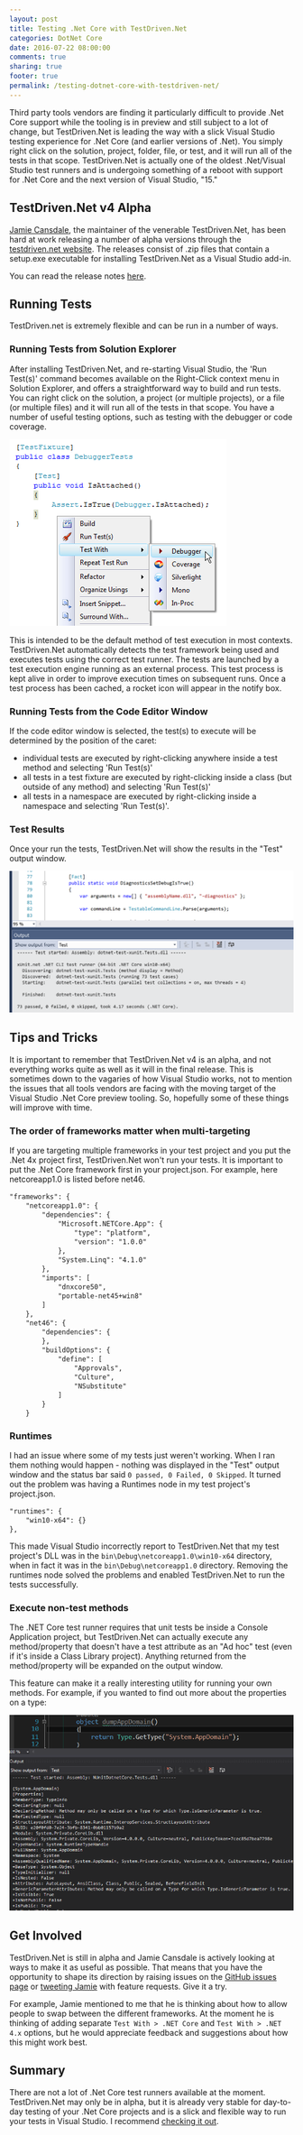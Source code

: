 ```yaml
---
layout: post
title: Testing .Net Core with TestDriven.Net
categories: DotNet Core
date: 2016-07-22 08:00:00
comments: true
sharing: true
footer: true
permalink: /testing-dotnet-core-with-testdriven-net/
---
```


Third party tools vendors are finding it particularly difficult to provide .Net Core support while the tooling is in preview and still subject to a lot of change, but TestDriven.Net is leading the way with a slick Visual Studio testing experience for .Net Core (and earlier versions of .Net).  You simply right click on the solution, project, folder, file, or test, and it will run all of the tests in that scope. TestDriven.Net is actually one of the oldest .Net/Visual Studio test runners and is undergoing something of a reboot with support for .Net Core and the next version of Visual Studio, "15."
<!--excerpt-->

## TestDriven.Net v4 Alpha
[Jamie Cansdale](https://twitter.com/jcansdale), the maintainer of the venerable TestDriven.Net, has been hard at work releasing a number of alpha versions through the [testdriven.net website](http://testdriven.net/download.aspx). The releases consist of .zip files that contain a setup.exe executable for installing TestDriven.Net as a Visual Studio add-in. 

You can read the release notes [here](http://testdriven.net/downloads/releasenotes.html).

## Running Tests
TestDriven.net is extremely flexible and can be run in a number of ways.

### Running Tests from Solution Explorer
After installing TestDriven.Net, and re-starting Visual Studio, the 'Run Test(s)' command becomes available on the Right-Click context menu in Solution Explorer, and offers a straightforward way to build and run tests. You can right click on the solution, a project (or multiple projects), or a file (or multiple files) and it will run all of the tests in that scope. You have a number of useful testing options, such as testing with the debugger or code coverage.

![VS test runner](/images/test-dotnet-core-tdnet-run.png)

This is intended to be the default method of test execution in most contexts. TestDriven.Net automatically detects the test framework being used and executes tests using the correct test runner. The tests are launched by a test execution engine running as an external process. This test process is kept alive in order to improve execution times on subsequent runs. Once a test process has been cached, a rocket icon will appear in the notify box.

### Running Tests from the Code Editor Window
If the code editor window is selected, the test(s) to execute will be determined by the position of the caret:

- individual tests are executed by right-clicking anywhere inside a test method and selecting 'Run Test(s)'
- all tests in a test fixture are executed by right-clicking inside a class (but outside of any method) and selecting 'Run Test(s)'
- all tests in a namespace are executed by right-clicking inside a namespace and selecting 'Run Test(s)'.

### Test Results
Once your run the tests, TestDriven.Net will show the results in the "Test" output window.

![VS test runner](/images/test-dotnet-core-tdnet.png)

## Tips and Tricks
It is important to remember that TestDriven.Net v4 is an alpha, and not everything works quite as well as it will in the final release. This is sometimes down to the vagaries of how Visual Studio works, not to mention the issues that all tools vendors are facing with the moving target of the Visual Studio .Net Core preview tooling. So, hopefully some of these things will improve with time.

### The order of frameworks matter when multi-targeting
If you are targeting multiple frameworks in your test project and you put the .Net 4x project first, TestDriven.Net won't run your tests. It is important to put the .Net Core framework first in your project.json. For example, here netcoreapp1.0 is listed before net46.

	"frameworks": {
	    "netcoreapp1.0": {
	        "dependencies": {
	            "Microsoft.NETCore.App": {
	                "type": "platform",
	                "version": "1.0.0"
	            },
	            "System.Linq": "4.1.0"
	        },
	        "imports": [
	            "dnxcore50",
	            "portable-net45+win8"
	        ]
	    },
	    "net46": {
	        "dependencies": {
	        },
	        "buildOptions": {
	            "define": [
	                "Approvals",
	                "Culture",
	                "NSubstitute"
	            ]
	        }
	    }

### Runtimes
I had an issue where some of my tests just weren't working. When I ran them nothing would happen - nothing was displayed in the "Test" output window and the status bar said `0 passed, 0 Failed, 0 Skipped`. It turned out the problem was having a Runtimes node in my test project's project.json.

    "runtimes": {
        "win10-x64": {}
    },

This made Visual Studio incorrectly report to TestDriven.Net that my test project's DLL was in the `bin\Debug\netcoreapp1.0\win10-x64` directory, when in fact it was in the `bin\Debug\netcoreapp1.0` directory. Removing the runtimes node solved the problems and enabled TestDriven.Net to run the tests successfully.

### Execute non-test methods
The .NET Core test runner requires that unit tests be inside a Console Application project, but TestDriven.Net can actually execute any method/property that doesn't have a test attribute as an "Ad hoc" test (even if it's inside a Class Library project). Anything returned from the method/property will be expanded on the output window. 

This feature can make it a really interesting utility for running your own methods. For example, if you wanted to find out more about the properties on a type:

![TestDriven.Net](/images/tdnet-normal-method.png)

## Get Involved
TestDriven.Net is still in alpha and Jamie Cansdale is actively looking at ways to make it as useful as possible. That means that you have the opportunity to shape its direction by raising issues on the [GitHub issues page](https://github.com/jcansdale/TestDriven.Net-Issues/issues) or [tweeting Jamie](https://twitter.com/jcansdale) with feature requests. Give it a try.

For example, Jamie mentioned to me that he is thinking about how to allow people to swap between the different frameworks. At the moment he is thinking of adding separate `Test With > .NET Core` and `Test With > .NET 4.x` options, but he would appreciate feedback and suggestions about how this might work best.

## Summary
There are not a lot of .Net Core test runners available at the moment. TestDriven.Net may only be in alpha, but it is already very stable for day-to-day testing of your .Net Core projects and is a slick and flexible way to run your tests in Visual Studio. I recommend [checking it out](http://testdriven.net/download.aspx).